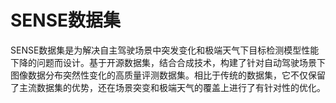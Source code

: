 # SENSE数据集
  SENSE数据集是为解决自主驾驶场景中突发变化和极端天气下目标检测模型性能下降的问题而设计。基于开源数据集，结合合成技术，构建了针对自动驾驶场景下图像数据分布突然性变化的高质量评测数据集。相比于传统的数据集，它不仅保留了主流数据集的优势，还在场景突变和极端天气的覆盖上进行了有针对性的优化。
